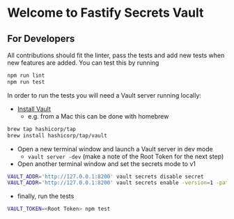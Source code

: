 # Welcome to Fastify Secrets Vault

## For Developers

All contributions should fit the linter, pass the tests and add new tests when new features are added. You can test this by running

```sh
npm run lint
npm run test
```

In order to run the tests you will need a Vault server running locally:

- [Install Vault](https://learn.hashicorp.com/tutorials/vault/getting-started-install#install-vault)
  - e.g. from a Mac this can be done with homebrew

```sh
brew tap hashicorp/tap
brew install hashicorp/tap/vault
```

- Open a new terminal window and launch a Vault server in dev mode
  - `vault server -dev` (make a note of the Root Token for the next step)
- Open another terminal window and set the secrets mode to v1

```sh
VAULT_ADDR='http://127.0.0.1:8200' vault secrets disable secret
VAULT_ADDR='http://127.0.0.1:8200' vault secrets enable -version=1 -path=secret -description='local secrets' kv
```

- finally, run the tests

```sh
VAULT_TOKEN=<Root Token> npm test
```
